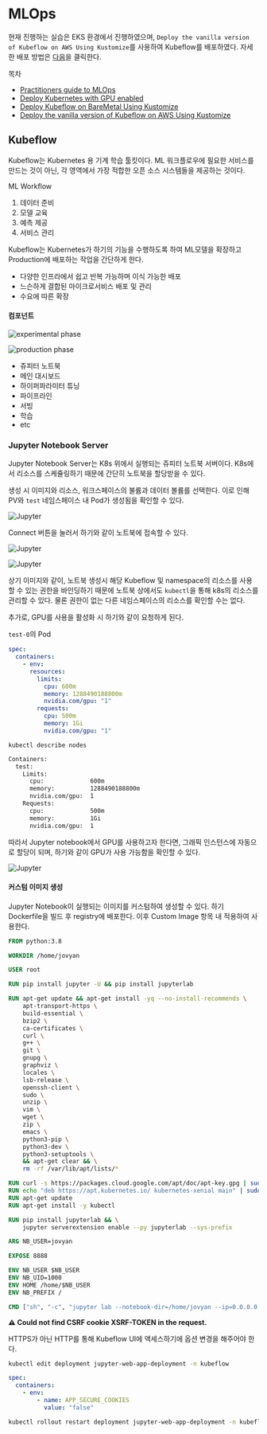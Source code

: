 # MLOps

현재 진행하는 실습은 EKS 환경에서 진행하였으며, `Deploy the vanilla version of Kubeflow on AWS Using Kustomize`를 사용하여 Kubeflow를 배포하였다. 자세한 배포 방법은 [다음](./Kubeflow_EKS.md)을 클릭한다.

목차

- [Practitioners guide to MLOps](./mlops-component.md)
- [Deploy Kubernetes with GPU enabled](./setup_kubernetes.md)
- [Deploy Kubeflow on BareMetal Using Kustomize](./Kubeflow_BareMetal.md)
- [Deploy the vanilla version of Kubeflow on AWS Using Kustomize](./Kubeflow_EKS.md)

## Kubeflow

Kubeflow는 Kubernetes 용 기계 학습 툴킷이다. ML 워크플로우에 필요한 서비스를 만드는 것이 아닌, 각 영역에서 가장 적합한 오픈 소스 시스템들을 제공하는 것이다.

ML Workflow

1. 데이터 준비
2. 모델 교육
3. 예측 제공
4. 서비스 관리

Kubeflow는 Kubernetes가 하기의 기능을 수행하도록 하여 ML모델을 확장하고 Production에 배포하는 작업을 간단하게 한다.

- 다양한 인프라에서 쉽고 반복 가능하며 이식 가능한 배포
- 느슨하게 결합된 마이크로서비스 배포 및 관리
- 수요에 따른 확장

#### 컴포넌트

![experimental phase](./img/experimental_phase.png)

![production phase](./img/production_phase.png)

- 쥬피터 노트북
- 메인 대시보드
- 하이퍼파라미터 튜닝
- 파이프라인
- 서빙
- 학습
- etc

### Jupyter Notebook Server

Jupyter Notebook Server는 K8s 위에서 실행되는 쥬피터 노트북 서버이다. K8s에서 리소스를 스케쥴링하기 때문에 간단히 노트북을 할당받을 수 있다.

생성 시 이미지와 리소스, 워크스페이스의 불륨과 데이터 볼륨를 선택한다. 이로 인해 PV와 `test` 네임스페이스 내 Pod가 생성됨을 확인할 수 있다.

![Jupyter](./img/jupyter.png)

Connect 버튼을 눌러서 하기와 같이 노트북에 접속할 수 있다.

![Jupyter](./img/jupyter_0.png)

![Jupyter](./img/jupyter_1.png)

상기 이미지와 같이, 노트북 생성시 해당 Kubeflow 및 namespace의 리소스를 사용할 수 있는 권한을 바인딩하기 때문에 노트북 상에서도 `kubectl`을 통해 k8s의 리소스를 관리할 수 있다. 물론 권한이 없는 다른 네임스페이스의 리소스를 확인할 수는 없다.

추가로, GPU를 사용을 활성화 시 하기와 같이 요청하게 된다.

`test-0`의 Pod

```yaml
spec:
  containers:
    - env:
      resources:
        limits:
          cpu: 600m
          memory: 1288490188800m
          nvidia.com/gpu: "1"
        requests:
          cpu: 500m
          memory: 1Gi
          nvidia.com/gpu: "1"
```

`kubectl describe nodes`

```bash
Containers:
  test:
    Limits:
      cpu:             600m
      memory:          1288490188800m
      nvidia.com/gpu:  1
    Requests:
      cpu:             500m
      memory:          1Gi
      nvidia.com/gpu:  1
```

따라서 Jupyter notebook에서 GPU를 사용하고자 한다면, 그래픽 인스턴스에 자동으로 할당이 되며, 하기와 같이 GPU가 사용 가능함을 확인할 수 있다.

![Jupyter](./img/jupyter_2.png)

#### 커스텀 이미지 생성

Jupyter Notebook이 실행되는 이미지를 커스텀하여 생성할 수 있다. 하기 Dockerfile을 빌드 후 registry에 배포한다. 이후 Custom Image 항목 내 적용하여 사용한다.

```Dockerfile
FROM python:3.8

WORKDIR /home/jovyan

USER root

RUN pip install jupyter -U && pip install jupyterlab

RUN apt-get update && apt-get install -yq --no-install-recommends \
    apt-transport-https \
    build-essential \
    bzip2 \
    ca-certificates \
    curl \
    g++ \
    git \
    gnupg \
    graphviz \
    locales \
    lsb-release \
    openssh-client \
    sudo \
    unzip \
    vim \
    wget \
    zip \
    emacs \
    python3-pip \
    python3-dev \
    python3-setuptools \
    && apt-get clear && \
    rm -rf /var/lib/apt/lists/*

RUN curl -s https://packages.cloud.google.com/apt/doc/apt-key.gpg | sudo apt-key add -
RUN echo "deb https://apt.kubernetes.io/ kubernetes-xenial main" | sudo tee -a /etc/apt/sources.list.d/kubernetes.list
RUN apt-get update
RUN apt-get install -y kubectl

RUN pip install jupyterlab && \
    jupyter serverextension enable --py jupyterlab --sys-prefix

ARG NB_USER=jovyan

EXPOSE 8888

ENV NB_USER $NB_USER
ENV NB_UID=1000
ENV HOME /home/$NB_USER
ENV NB_PREFIX /

CMD ["sh", "-c", "jupyter lab --notebook-dir=/home/jovyan --ip=0.0.0.0 --no-browswer --allow-root --port=8888 --LabApp.token='' --LabApp.password='' --LabApp.allow_origin='*' --LabApp.base_url=${NB_USER}"]
```

**⚠️ Could not find CSRF cookie XSRF-TOKEN in the request.**

HTTPS가 아닌 HTTP를 통해 Kubeflow UI에 액세스하기에 옵션 변경을 해주어야 한다.

```bash
kubectl edit deployment jupyter-web-app-deployment -n kubeflow
```

```yaml
spec:
  containers:
    - env:
        - name: APP_SECURE_COOKIES
          value: "false"
```

```bash
kubectl rollout restart deployment jupyter-web-app-deployment -n kubeflow
```
